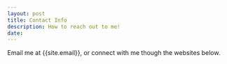 ```yaml
---
layout: post
title: Contact Info
description: How to reach out to me!
date: 
---
```


Email me at {{site.email}}, or connect with me though the websites below. 



